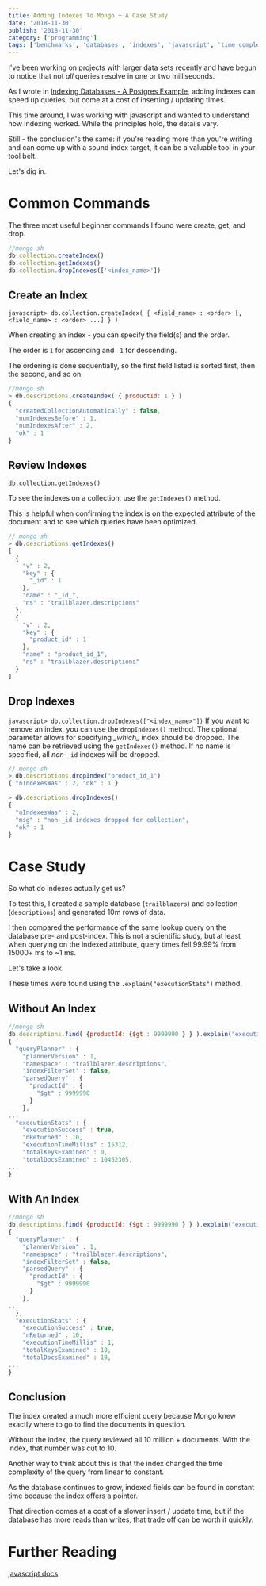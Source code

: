 ```yaml
---
title: Adding Indexes To Mongo + A Case Study
date: '2018-11-30'
publish: '2018-11-30'
category: ['programming']
tags: ['benchmarks', 'databases', 'indexes', 'javascript', 'time complexity']
---
```


I've been working on projects with larger data sets recently and have begun to notice that not _all_ queries resolve in one or two milliseconds.

As I wrote in [Indexing Databases - A Postgres Example](indexing-databases-a-postgres-example), adding indexes can speed up queries, but come at a cost of inserting / updating times.

This time around, I was working with javascript and wanted to understand how indexing worked. While the principles hold, the details vary.

Still - the conclusion's the same: if you're reading more than you're writing and can come up with a sound index target, it can be a valuable tool in your tool belt.

Let's dig in.

# Common Commands

The three most useful beginner commands I found were create, get, and drop.

```javascript
//mongo sh
db.collection.createIndex()
db.collection.getIndexes()
db.collection.dropIndexes(['<index_name>'])
```

## Create an Index

`javascript> db.collection.createIndex( { <field_name> : <order> [, <field_name> : <order> ...] } )`

When creating an index - you can specify the field(s) and the order.

The order is `1` for ascending and `-1` for descending.

The ordering is done sequentially, so the first field listed is sorted first, then the second, and so on.

```javascript
//mongo sh
> db.descriptions.createIndex( { productId: 1 } )
{
  "createdCollectionAutomatically" : false,
  "numIndexesBefore" : 1,
  "numIndexesAfter" : 2,
  "ok" : 1
}
```

## Review Indexes

`db.collection.getIndexes()`

To see the indexes on a collection, use the `getIndexes()` method.

This is helpful when confirming the index is on the expected attribute of the document and to see which queries have been optimized.

```javascript
// mongo sh
> db.descriptions.getIndexes()
[
  {
    "v" : 2,
    "key" : {
      "_id" : 1
    },
    "name" : "_id_",
    "ns" : "trailblazer.descriptions"
  },
  {
    "v" : 2,
    "key" : {
      "product_id" : 1
    },
    "name" : "product_id_1",
    "ns" : "trailblazer.descriptions"
  }
]
```

## Drop Indexes

`javascript> db.collection.dropIndexes(["<index_name>"])` If you want to remove an index, you can use the `dropIndexes()` method. The optional parameter allows for specifying *\_*which*\_* index should be dropped. The name can be retrieved using the `getIndexes()` method. If no name is specified, all _non_-`_id` indexes will be dropped.

```javascript
// mongo sh
> db.descriptions.dropIndex("product_id_1")
{ "nIndexesWas" : 2, "ok" : 1 }

> db.descriptions.dropIndexes()
{
  "nIndexesWas" : 2,
  "msg" : "non-_id indexes dropped for collection",
  "ok" : 1
}
```

# Case Study

So what do indexes actually get us?

To test this, I created a sample database (`trailblazers`) and collection (`descriptions`) and generated 10m rows of data.

I then compared the performance of the same lookup query on the database pre- and post-index. This is not a scientific study, but at least when querying on the indexed attribute, query times fell 99.99% from 15000+ ms to ~1 ms.

Let's take a look.

These times were found using the `.explain("executionStats")` method.

## Without An Index

```javascript
//mongo sh
db.descriptions.find( {productId: {$gt : 9999990 } } ).explain("executionStats")
{
  "queryPlanner" : {
    "plannerVersion" : 1,
    "namespace" : "trailblazer.descriptions",
    "indexFilterSet" : false,
    "parsedQuery" : {
      "productId" : {
        "$gt" : 9999990
      }
    },
...
  "executionStats" : {
    "executionSuccess" : true,
    "nReturned" : 10,
    "executionTimeMillis" : 15312,
    "totalKeysExamined" : 0,
    "totalDocsExamined" : 10452305,
...
}
```

## With An Index

```javascript
//mongo sh
db.descriptions.find( {productId: {$gt : 9999990 } } ).explain("executionStats")
{
  "queryPlanner" : {
    "plannerVersion" : 1,
    "namespace" : "trailblazer.descriptions",
    "indexFilterSet" : false,
    "parsedQuery" : {
      "productId" : {
        "$gt" : 9999990
      }
    },
...
  },
  "executionStats" : {
    "executionSuccess" : true,
    "nReturned" : 10,
    "executionTimeMillis" : 1,
    "totalKeysExamined" : 10,
    "totalDocsExamined" : 10,
...
}
```

## Conclusion

The index created a much more efficient query because Mongo knew exactly where to go to find the documents in question.

Without the index, the query reviewed all 10 million + documents. With the index, that number was cut to 10.

Another way to think about this is that the index changed the time complexity of the query from linear to constant.

As the database continues to grow, indexed fields can be found in constant time because the index offers a pointer.

That direction comes at a cost of a slower insert / update time, but if the database has more reads than writes, that trade off can be worth it quickly.

# Further Reading

[javascript docs](https://docs.javascript.com/manual/indexes/#create-an-index)
